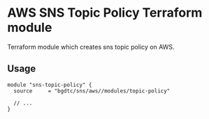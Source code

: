# AWS SNS Topic Policy Terraform module

Terraform module which creates sns topic policy on AWS.

## Usage

```hcl
module "sns-topic-policy" {
  source     = "bgdtc/sns/aws//modules/topic-policy"

  // ...
}
```
